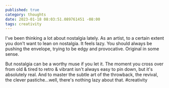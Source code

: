 ```yaml
---
published: true
category: thoughts
date: 2023-01-18 08:03:51.089761451 -08:00
tags: creativity
---
```


I've been thinking a lot about nostalgia lately. As an artist, to a certain extent you don't want to lean on nostalgia. It feels lazy. You should always be pushing the envelope, trying to be edgy and provocative. Original in some sense.

But nostalgia can be a worthy muse if you let it. The moment you cross over from old & tired to retro & vibrant isn't always easy to pin down, but it's absolutely real. And to master the subtle art of the throwback, the revival, the clever pastiche…well, there's nothing lazy about that. #creativity